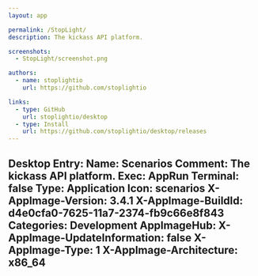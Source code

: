 ```yaml
---
layout: app

permalink: /StopLight/
description: The kickass API platform.

screenshots:
  - StopLight/screenshot.png

authors:
  - name: stoplightio
    url: https://github.com/stoplightio

links:
  - type: GitHub
    url: stoplightio/desktop
  - type: Install
    url: https://github.com/stoplightio/desktop/releases
---
```

Desktop Entry:
  Name: Scenarios
  Comment: The kickass API platform.
  Exec: AppRun
  Terminal: false
  Type: Application
  Icon: scenarios
  X-AppImage-Version: 3.4.1
  X-AppImage-BuildId: d4e0cfa0-7625-11a7-2374-fb9c66e8f843
  Categories: Development
AppImageHub:
  X-AppImage-UpdateInformation: false
  X-AppImage-Type: 1
  X-AppImage-Architecture: x86_64
---
